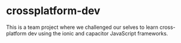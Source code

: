 # crossplatform-dev
This is a team project where we challenged our selves to learn cross-platform dev using the ionic and capacitor JavaScript frameworks.
